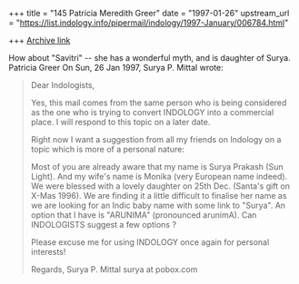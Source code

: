 +++
title = "145 Patricia Meredith Greer"
date = "1997-01-26"
upstream_url = "https://list.indology.info/pipermail/indology/1997-January/006784.html"

+++
[Archive link](https://list.indology.info/pipermail/indology/1997-January/006784.html)

How about "Savitri" -- she has a wonderful myth, and is daughter of
Surya.
Patricia Greer
On Sun, 26 Jan 1997, Surya P. Mittal wrote:

> Dear Indologists,
> 
> Yes, this mail comes from the same person who is being 
> considered as the one who is trying to convert INDOLOGY 
> into a commercial place. I will respond to this topic on 
> a later date. 
> 
> Right now I want a suggestion from all my friends on Indology 
> on a topic which is more of a personal nature: 
> 
> Most of you are already aware that my name is Surya Prakash 
> (Sun Light). And my wife's name is Monika (very European name 
> indeed). We were blessed with a lovely daughter on 25th Dec. 
> (Santa's gift on X-Mas 1996).  We are finding it a little 
> difficult to finalise her name as we are looking for an 
> Indic baby name with some link to "Surya".  An option that 
> I have is "ARUNIMA" (pronounced arunimA). Can INDOLOGISTS 
> suggest a few options ? 
> 
> Please excuse me for using INDOLOGY once again for personal
> interests!
> 
> Regards,
> Surya P. Mittal
> surya at pobox.com
> 
> 
> 
> 






